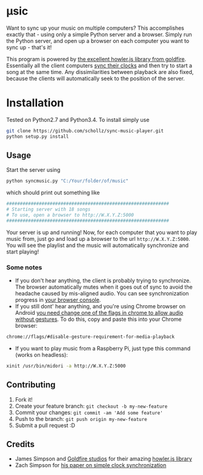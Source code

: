 # μsic

Want to sync up your music on multiple computers? This accomplishes exactly that - using only a simple Python server and a browser. Simply run the Python server, and open up a browser on each computer you want to sync up - that's it!

This program is powered by [the excellent howler.js library from goldfire](https://github.com/goldfire/howler.js/). Essentially all the client computers [sync their clocks](http://www.mine-control.com/zack/timesync/timesync.html) and then try to start a song at the same time. Any dissimilarities between playback are also fixed, because the clients will automatically seek to the position of the server.

# Installation

Tested on Python2.7 and Python3.4. To install simply use

```bash
git clone https://github.com/schollz/sync-music-player.git
python setup.py install
```

## Usage

Start the server using

```bash
python syncmusic.py "C:/Your/folder/of/music"
```

which should print out something like

```bash
############################################################
# Starting server with 18 songs
# To use, open a browser to http://W.X.Y.Z:5000
############################################################
```

Your server is up and running! Now, for each computer that you want to play music from, just go and load up a browser to the url ```http://W.X.Y.Z:5000```. You will see the playlist and the music will automatically synchronize and start playing! 

### Some notes

- If you don't hear anything, the client is probably trying to synchronize. The browser automatically mutes when it goes out of sync to avoid the headache caused by mis-aligned audio. You can see synchronization progress in [your browser console](https://webmasters.stackexchange.com/questions/8525/how-to-open-the-javascript-console-in-different-browsers). 
- If you still dont' hear anything, and you're using Chrome browser on Android [you need change one of the flags in chrome to allow audio without gestures](http://android.stackexchange.com/questions/59134/enable-autoplay-html5-video-in-chrome). To do this, copy and paste this into your Chrome browser:

```bash
chrome://flags/#disable-gesture-requirement-for-media-playback
```

- If you want to play music from a Raspberry Pi, just type this command (works on headless):

```bash
xinit /usr/bin/midori -a http://W.X.Y.Z:5000
```

## Contributing

1. Fork it!
2. Create your feature branch: `git checkout -b my-new-feature`
3. Commit your changes: `git commit -am 'Add some feature'`
4. Push to the branch: `git push origin my-new-feature`
5. Submit a pull request :D

## Credits

* James Simpson and [Goldfire studios](http://goldfirestudios.com/blog/104/howler.js-Modern-Web-Audio-Javascript-Library) for their amazing [howler.js library](https://github.com/goldfire/howler.js/)
* Zach Simpson for [his paper on simple clock synchronization](http://www.mine-control.com/zack/timesync/timesync.html)


